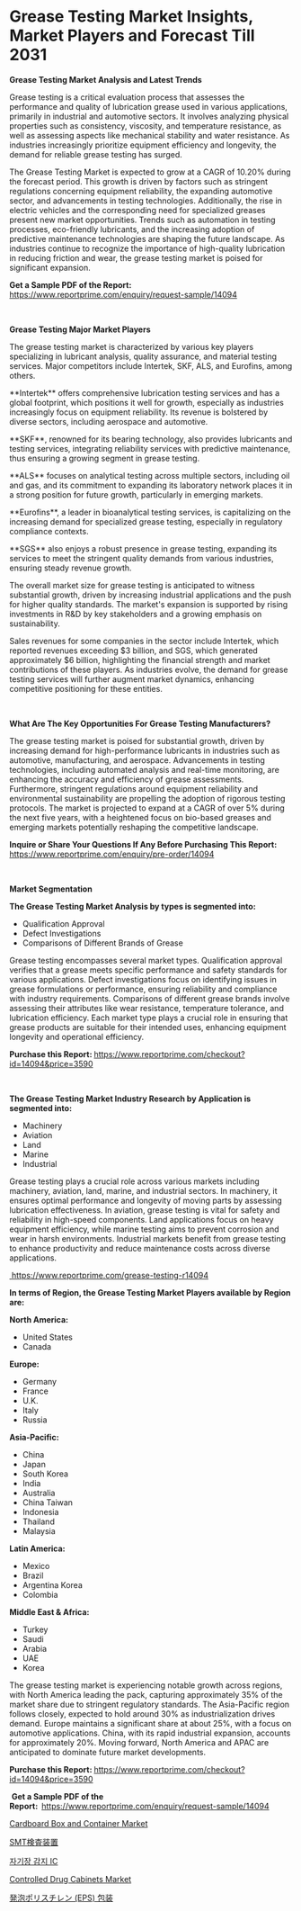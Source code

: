 <p><h1>Grease Testing Market Insights, Market Players and Forecast Till 2031</h1></p><p><strong>Grease Testing Market Analysis and Latest Trends</strong></p>
<p><p>Grease testing is a critical evaluation process that assesses the performance and quality of lubrication grease used in various applications, primarily in industrial and automotive sectors. It involves analyzing physical properties such as consistency, viscosity, and temperature resistance, as well as assessing aspects like mechanical stability and water resistance. As industries increasingly prioritize equipment efficiency and longevity, the demand for reliable grease testing has surged.</p><p>The Grease Testing Market is expected to grow at a CAGR of 10.20% during the forecast period. This growth is driven by factors such as stringent regulations concerning equipment reliability, the expanding automotive sector, and advancements in testing technologies. Additionally, the rise in electric vehicles and the corresponding need for specialized greases present new market opportunities. Trends such as automation in testing processes, eco-friendly lubricants, and the increasing adoption of predictive maintenance technologies are shaping the future landscape. As industries continue to recognize the importance of high-quality lubrication in reducing friction and wear, the grease testing market is poised for significant expansion.</p></p>
<p><strong>Get a Sample PDF of the Report:&nbsp;</strong> <a href="https://www.reportprime.com/enquiry/request-sample/14094">https://www.reportprime.com/enquiry/request-sample/14094</a></p>
<p>&nbsp;</p>
<p><strong>Grease Testing Major Market Players</strong></p>
<p><p>The grease testing market is characterized by various key players specializing in lubricant analysis, quality assurance, and material testing services. Major competitors include Intertek, SKF, ALS, and Eurofins, among others. </p><p>**Intertek** offers comprehensive lubrication testing services and has a global footprint, which positions it well for growth, especially as industries increasingly focus on equipment reliability. Its revenue is bolstered by diverse sectors, including aerospace and automotive.</p><p>**SKF**, renowned for its bearing technology, also provides lubricants and testing services, integrating reliability services with predictive maintenance, thus ensuring a growing segment in grease testing.</p><p>**ALS** focuses on analytical testing across multiple sectors, including oil and gas, and its commitment to expanding its laboratory network places it in a strong position for future growth, particularly in emerging markets.</p><p>**Eurofins**, a leader in bioanalytical testing services, is capitalizing on the increasing demand for specialized grease testing, especially in regulatory compliance contexts.</p><p>**SGS** also enjoys a robust presence in grease testing, expanding its services to meet the stringent quality demands from various industries, ensuring steady revenue growth.</p><p>The overall market size for grease testing is anticipated to witness substantial growth, driven by increasing industrial applications and the push for higher quality standards. The market's expansion is supported by rising investments in R&D by key stakeholders and a growing emphasis on sustainability.</p><p>Sales revenues for some companies in the sector include Intertek, which reported revenues exceeding $3 billion, and SGS, which generated approximately $6 billion, highlighting the financial strength and market contributions of these players. As industries evolve, the demand for grease testing services will further augment market dynamics, enhancing competitive positioning for these entities.</p></p>
<p>&nbsp;</p>
<p><strong>What Are The Key Opportunities For Grease Testing Manufacturers?</strong></p>
<p><p>The grease testing market is poised for substantial growth, driven by increasing demand for high-performance lubricants in industries such as automotive, manufacturing, and aerospace. Advancements in testing technologies, including automated analysis and real-time monitoring, are enhancing the accuracy and efficiency of grease assessments. Furthermore, stringent regulations around equipment reliability and environmental sustainability are propelling the adoption of rigorous testing protocols. The market is projected to expand at a CAGR of over 5% during the next five years, with a heightened focus on bio-based greases and emerging markets potentially reshaping the competitive landscape.</p></p>
<p><strong>Inquire or Share Your Questions If Any Before Purchasing This Report:</strong> <a href="https://www.reportprime.com/enquiry/pre-order/14094">https://www.reportprime.com/enquiry/pre-order/14094</a></p>
<p>&nbsp;</p>
<p><strong>Market Segmentation</strong></p>
<p><strong>The Grease Testing Market Analysis by types is segmented into:</strong></p>
<p><ul><li>Qualification Approval</li><li>Defect Investigations</li><li>Comparisons of Different Brands of Grease</li></ul></p>
<p><p>Grease testing encompasses several market types. Qualification approval verifies that a grease meets specific performance and safety standards for various applications. Defect investigations focus on identifying issues in grease formulations or performance, ensuring reliability and compliance with industry requirements. Comparisons of different grease brands involve assessing their attributes like wear resistance, temperature tolerance, and lubrication efficiency. Each market type plays a crucial role in ensuring that grease products are suitable for their intended uses, enhancing equipment longevity and operational efficiency.</p></p>
<p><strong>Purchase this Report:&nbsp;</strong><a href="https://www.reportprime.com/checkout?id=14094&price=3590">https://www.reportprime.com/checkout?id=14094&price=3590</a></p>
<p>&nbsp;</p>
<p><strong>The Grease Testing Market Industry Research by Application is segmented into:</strong></p>
<p><ul><li>Machinery</li><li>Aviation</li><li>Land</li><li>Marine</li><li>Industrial</li></ul></p>
<p><p>Grease testing plays a crucial role across various markets including machinery, aviation, land, marine, and industrial sectors. In machinery, it ensures optimal performance and longevity of moving parts by assessing lubrication effectiveness. In aviation, grease testing is vital for safety and reliability in high-speed components. Land applications focus on heavy equipment efficiency, while marine testing aims to prevent corrosion and wear in harsh environments. Industrial markets benefit from grease testing to enhance productivity and reduce maintenance costs across diverse applications.</p></p>
<p><a href="https://www.reportprime.com/grease-testing-r14094">&nbsp;https://www.reportprime.com/grease-testing-r14094</a></p>
<p><strong>In terms of Region, the Grease Testing Market Players available by Region are:</strong></p>
<p>
    <p> <strong> North America: </strong>
        <ul>
            <li>United States</li>
            <li>Canada</li>
        </ul>
        </p> 
    <p> <strong> Europe: </strong>
        <ul>
            <li>Germany</li>
            <li>France</li>
            <li>U.K.</li>
            <li>Italy</li>
            <li>Russia</li>
        </ul>
        </p> 
    <p> <strong> Asia-Pacific: </strong>
        <ul>
            <li>China</li>
            <li>Japan</li>
            <li>South Korea</li>
            <li>India</li>
            <li>Australia</li>
            <li>China Taiwan</li>
            <li>Indonesia</li>
            <li>Thailand</li>
            <li>Malaysia</li>
        </ul>
        </p> 
    <p> <strong> Latin America: </strong>
        <ul>
            <li>Mexico</li>
            <li>Brazil</li>
            <li>Argentina Korea</li>
            <li>Colombia</li>
        </ul>
        </p> 
    <p> <strong> Middle East & Africa: </strong>
        <ul>
            <li>Turkey</li>
            <li>Saudi</li>
            <li>Arabia</li>
            <li>UAE</li>
            <li>Korea</li>
        </ul>
    </p>
    </p>
<p><p>The grease testing market is experiencing notable growth across regions, with North America leading the pack, capturing approximately 35% of the market share due to stringent regulatory standards. The Asia-Pacific region follows closely, expected to hold around 30% as industrialization drives demand. Europe maintains a significant share at about 25%, with a focus on automotive applications. China, with its rapid industrial expansion, accounts for approximately 20%. Moving forward, North America and APAC are anticipated to dominate future market developments.</p></p>
<p><strong>Purchase this Report: </strong><a href="https://www.reportprime.com/checkout?id=14094&price=3590">https://www.reportprime.com/checkout?id=14094&price=3590</a></p>
<p>&nbsp;<strong>Get a Sample PDF of the Report:&nbsp;&nbsp;</strong><a href="https://www.reportprime.com/enquiry/request-sample/14094">https://www.reportprime.com/enquiry/request-sample/14094</a></p>
<p><strong></strong></p>
<p><p><a href="https://medium.com/@cesailson56547/the-comprehensive-cardboard-box-and-container-market-research-report-is-essential-for-9c247a0db0df?postPublishedType=initial">Cardboard Box and Container Market</a></p><p><a href="https://github.com/lababdou/Market-Research-Report-List-6/blob/main/65228346959.md">SMT検査装置</a></p><p><a href="https://medium.com/@eunicevaughan35/magnetic-field-sensing-ics-market-%EC%9D%98-%EA%B8%80%EB%A1%9C%EB%B2%8C-%EC%8B%9C%EC%9E%A5-%EA%B0%9C%EC%9A%94%EB%8A%94-%EC%A0%84-%EC%84%B8%EA%B3%84-%EB%B0%8F-%EC%A3%BC%EC%9A%94-%EC%8B%9C%EC%9E%A5%EC%9D%98-%EC%82%B0%EC%97%85%EC%97%90-%EC%98%81%ED%96%A5%EC%9D%84-%EB%AF%B8%EC%B9%98%EB%8A%94-%EC%A3%BC%EC%9A%94-%ED%8A%B8%EB%A0%8C%EB%93%9C%EC%97%90-%EB%8C%80%ED%95%9C-%EB%8F%85%ED%8A%B9%ED%95%9C-%EA%B4%80%EC%A0%90%EC%9D%84-%EC%A0%9C%EA%B3%B5%ED%95%A9%EB%8B%88%EB%8B%A4-55e640c11416">자기장 감지 IC</a></p><p><a href="https://www.linkedin.com/pulse/global-controlled-drug-cabinets-industry-analysis-report-market-okgwc?trackingId=f5dQ7Ag9QPep7r42%2BaE4Aw%3D%3D">Controlled Drug Cabinets Market</a></p><p><a href="https://lerafesills.medium.com/expanded-polystyrene-eps-packaging-5a5a31564145">発泡ポリスチレン (EPS) 包装</a></p></p>